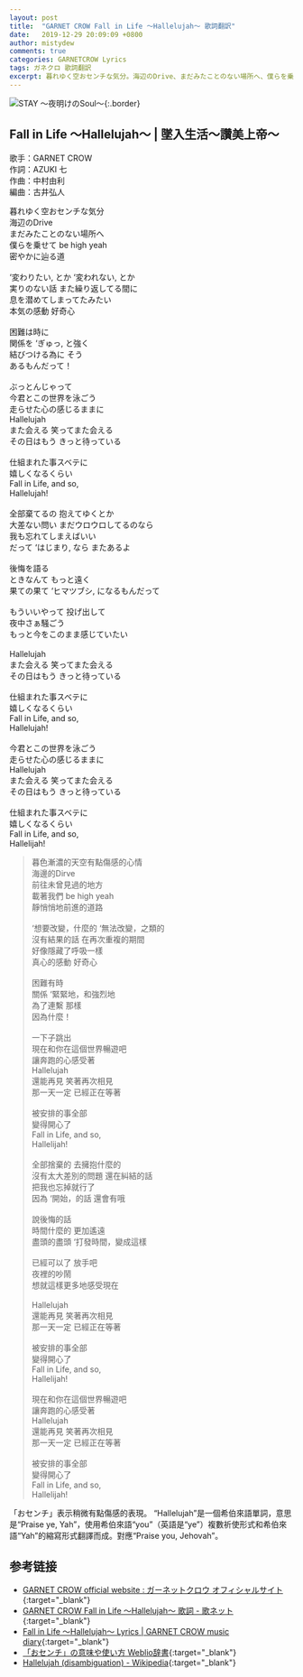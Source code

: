 ```yaml
---
layout: post
title:  "GARNET CROW Fall in Life 〜Hallelujah〜 歌詞翻訳"
date:   2019-12-29 20:09:09 +0800
author: mistydew
comments: true
categories: GARNETCROW Lyrics
tags: ガネクロ 歌詞翻訳
excerpt: 暮れゆく空おセンチな気分。海辺のDrive、まだみたことのない場所へ、僕らを乗せて be high yeah、密やかに辿る道。
---
```

![STAY 〜夜明けのSoul〜](https://raw.githubusercontent.com/mistydew/gc2/master/cover/album/AL07_STAY%20〜夜明けのSoul〜.jpg){:.border}

## Fall in Life 〜Hallelujah〜 | 墜入生活～讚美上帝～

歌手：GARNET CROW<br>
作詞：AZUKI 七<br>
作曲：中村由利<br>
編曲：古井弘人

<div class="lyric-original">
<p>
暮れゆく空おセンチな気分<br>
海辺のDrive<br>
まだみたことのない場所へ<br>
僕らを乗せて be high yeah<br>
密やかに辿る道<br>
<br>
‘変わりたい, とか ‘変われない, とか<br>
実りのない話 また繰り返してる間に<br>
息を潜めてしまってたみたい<br>
本気の感動 好奇心<br>
<br>
困難は時に<br>
関係を ‘ぎゅっ, と強く<br>
結びつける為に そう<br>
あるもんだって！<br>
<br>
ぶっとんじゃって<br>
今君とこの世界を泳ごう<br>
走らせた心の感じるままに<br>
Hallelujah<br>
また会える 笑ってまた会える<br>
その日はもう きっと待っている<br>
<br>
仕組まれた事スベテに<br>
嬉しくなるくらい<br>
Fall in Life, and so,<br>
Hallelujah!<br>
<br>
全部棄てるの 抱えてゆくとか<br>
大差ない問い まだウロウロしてるのなら<br>
我も忘れてしまえばいい<br>
だって ‘はじまり, なら またあるよ<br>
<br>
後悔を語る<br>
ときなんて もっと遠く<br>
果ての果て ‘ヒマツブシ, になるもんだって<br>
<br>
もういいやって 投げ出して<br>
夜中さぁ騒ごう<br>
もっと今をこのまま感じていたい<br>
<br>
Hallelujah<br>
また会える 笑ってまた会える<br>
その日はもう きっと待っている<br>
<br>
仕組まれた事スベテに<br>
嬉しくなるくらい<br>
Fall in Life, and so,<br>
Hallelujah!<br>
<br>
今君とこの世界を泳ごう<br>
走らせた心の感じるままに<br>
Hallelujah<br>
また会える 笑ってまた会える<br>
その日はもう きっと待っている<br>
<br>
仕組まれた事スベテに<br>
嬉しくなるくらい<br>
Fall in Life, and so,<br>
Hallelijah!
</p>
</div>

<div class="lyric-translation">
<blockquote>
暮色漸濃的天空有點傷感的心情<br>
海邊的Dirve<br>
前往未曾見過的地方<br>
載著我們 be high yeah<br>
靜悄悄地前進的道路<br>
<br>
‘想要改變，什麼的 ‘無法改變，之類的<br>
沒有結果的話 在再次重複的期間<br>
好像隱藏了呼吸一樣<br>
真心的感動 好奇心<br>
<br>
困難有時<br>
關係 ‘緊緊地，和強烈地<br>
為了連繫 那樣<br>
因為什麼！<br>
<br>
一下子跳出<br>
現在和你在這個世界暢遊吧<br>
讓奔跑的心感受著<br>
Hallelujah<br>
還能再見 笑著再次相見<br>
那一天一定 已經正在等著<br>
<br>
被安排的事全部<br>
變得開心了<br>
Fall in Life, and so,<br>
Hallelijah!<br>
<br>
全部捨棄的 去擁抱什麼的<br>
沒有太大差別的問題 還在糾結的話<br>
把我也忘掉就行了<br>
因為 ‘開始，的話 還會有哦<br>
<br>
說後悔的話<br>
時間什麼的 更加遙遠<br>
盡頭的盡頭 ‘打發時間，變成這樣<br>
<br>
已經可以了 放手吧<br>
夜裡的吵鬧<br>
想就這樣更多地感受現在<br>
<br>
Hallelujah<br>
還能再見 笑著再次相見<br>
那一天一定 已經正在等著<br>
<br>
被安排的事全部<br>
變得開心了<br>
Fall in Life, and so,<br>
Hallelijah!<br>
<br>
現在和你在這個世界暢遊吧<br>
讓奔跑的心感受著<br>
Hallelujah<br>
還能再見 笑著再次相見<br>
那一天一定 已經正在等著<br>
<br>
被安排的事全部<br>
變得開心了<br>
Fall in Life, and so,<br>
Hallelijah!
</blockquote>
</div>

「おセンチ」表示稍微有點傷感的表現。
“Hallelujah”是一個希伯來語單詞，意思是“Praise ye, Yah”，使用希伯來語“you”（英語是“ye”）複數祈使形式和希伯來語“Yah”的縮寫形式翻譯而成。對應“Praise you, Jehovah”。

## 参考链接

* [GARNET CROW official website : ガーネットクロウ オフィシャルサイト](http://www.garnetcrow.com){:target="_blank"}
* [GARNET CROW Fall in Life 〜Hallelujah〜 歌詞 - 歌ネット](https://www.uta-net.com/song/85218){:target="_blank"}
* [Fall in Life 〜Hallelujah〜 Lyrics \| GARNET CROW music diary](https://mistydew.github.io/gc/lyrics/original/Fall%20in%20Life%20〜Hallelujah〜.html){:target="_blank"}
* [「おセンチ」の意味や使い方 Weblio辞書](https://www.weblio.jp/content/おセンチ){:target="_blank"}
* [Hallelujah (disambiguation) - Wikipedia](https://en.wikipedia.org/wiki/Hallelujah_(disambiguation)){:target="_blank"}
